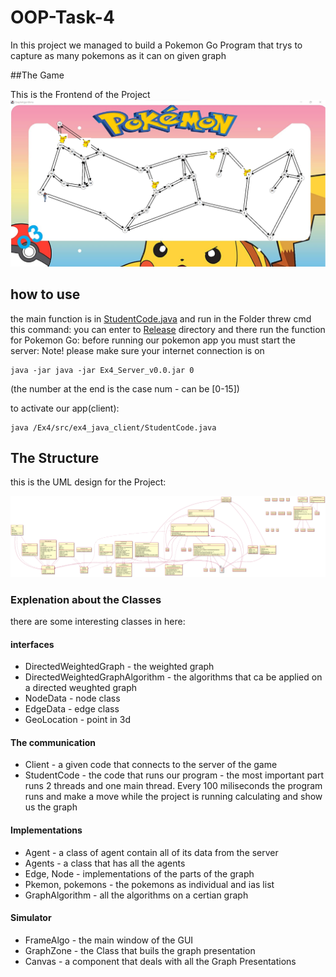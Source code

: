 # OOP-Task-4
In this project we managed to build a Pokemon Go Program that trys to capture as many pokemons as it can on given graph

##The Game

This is the Frontend of the Project
![front](/Ex4/pics/pokefront.png)

## how to use
the main function is in <a href=/Ex4/src/ex4_java_client/StudentCode.java>StudentCode.java</a> and run in the Folder threw cmd this command:
you can enter to [Release](/Release) directory and there run the function for Pokemon Go:
before running our pokemon app you must start the server: 
Note! please make sure your internet connection is on
```
java -jar java -jar Ex4_Server_v0.0.jar 0
```
(the number at the end is the case num - can be [0-15])

to activate our app(client):
```
java /Ex4/src/ex4_java_client/StudentCode.java
```

## The Structure 
this is the UML design for the Project:

![uml4](/Ex4/pics/uml4.png)

### Explenation about the Classes

there are some interesting classes in here:
#### interfaces
- DirectedWeightedGraph - the weighted graph
- DirectedWeightedGraphAlgorithm - the algorithms that ca be applied on a directed weughted graph
- NodeData - node class
- EdgeData - edge class
- GeoLocation - point in 3d

#### The communication
- Client - a given code that connects to the server of the game
- StudentCode - the code that runs our program - the most important part runs 2 threads and one main thread.
Every 100 miliseconds the program runs and make a move while the project is running calculating and show us the graph

#### Implementations
- Agent - a class of agent contain all of its data from the server
- Agents - a class that has all the agents
- Edge, Node - implementations of the parts of the graph
- Pkemon, pokemons - the pokemons as individual and ias list
- GraphAlgorithm - all the algorithms on a certian graph

#### Simulator
- FrameAlgo - the main window of the GUI
- GraphZone - the Class that buils the graph presentation
- Canvas - a component that deals with all the Graph Presentations


